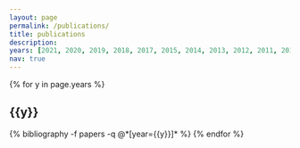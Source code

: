 ```yaml
---
layout: page
permalink: /publications/
title: publications
description:
years: [2021, 2020, 2019, 2018, 2017, 2015, 2014, 2013, 2012, 2011, 2010, 2009, 2008, 2006, 2005]
nav: true
---
```


<div class="publications">

{% for y in page.years %}
  <h2 class="year">{{y}}</h2>
  {% bibliography -f papers -q @*[year={{y}}]* %}
{% endfor %}

</div>
